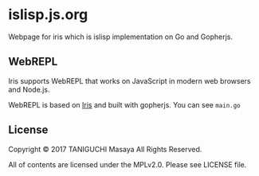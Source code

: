 # islisp.js.org
Webpage for iris which is islisp implementation on Go and Gopherjs.

## WebREPL
Iris supports WebREPL that works on JavaScript in modern web browsers and Node.js.

WebREPL is based on [Iris](https://github.com/ta2gch/iris/) and built with gopherjs.
You can see `main.go`

## License
Copyright &copy; 2017 TANIGUCHI Masaya All Rights Reserved.

All of contents are licensed under the MPLv2.0. Please see LICENSE file.
